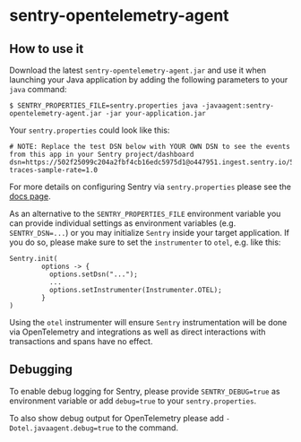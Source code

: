 # sentry-opentelemetry-agent

## How to use it

Download the latest `sentry-opentelemetry-agent.jar` and use it when launching your Java
application by adding the following parameters to your `java` command:

`$ SENTRY_PROPERTIES_FILE=sentry.properties java -javaagent:sentry-opentelemetry-agent.jar -jar your-application.jar`

Your `sentry.properties` could look like this:

```properties
# NOTE: Replace the test DSN below with YOUR OWN DSN to see the events from this app in your Sentry project/dashboard
dsn=https://502f25099c204a2fbf4cb16edc5975d1@o447951.ingest.sentry.io/5428563
traces-sample-rate=1.0
```

For more details on configuring Sentry via `sentry.properties` please see the
[docs page](https://docs.sentry.io/platforms/java/configuration/).

As an alternative to the `SENTRY_PROPERTIES_FILE` environment variable you can provide individual
settings as environment variables (e.g. `SENTRY_DSN=...`) or you may initialize `Sentry` inside
your target application. If you do so, please make sure to set the `instrumenter` to `otel`, e.g.
like this:

```
Sentry.init(
        options -> {
          options.setDsn("...");
          ...
          options.setInstrumenter(Instrumenter.OTEL);
        }
)
```

Using the `otel` instrumenter will ensure `Sentry` instrumentation will be done via OpenTelemetry
and integrations as well as direct interactions with transactions and spans have no effect.

## Debugging

To enable debug logging for Sentry, please provide `SENTRY_DEBUG=true` as environment variable or
add `debug=true` to your `sentry.properties`.

To also show debug output for OpenTelemetry please add `-Dotel.javaagent.debug=true` to the command.
